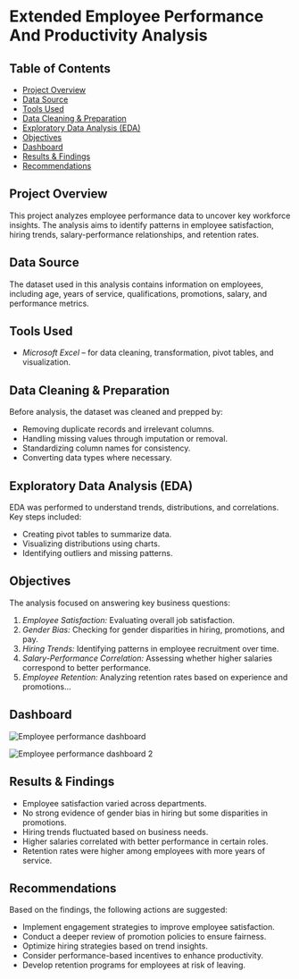 # Extended Employee Performance And Productivity Analysis

## Table of Contents  
- [Project Overview](#project-overview)  
- [Data Source](#data-source)  
- [Tools Used](#tools-used)  
- [Data Cleaning & Preparation](#data-cleaning--preparation)  
- [Exploratory Data Analysis (EDA)](#exploratory-data-analysis-eda)  
- [Objectives](#objectives)
- [Dashboard](#dashboard)
- [Results & Findings](#results--findings)  
- [Recommendations](#recommendations)  

## Project Overview  
This project analyzes employee performance data to uncover key workforce insights. The analysis aims to identify patterns in employee satisfaction, hiring trends, salary-performance relationships, and retention rates.  

## Data Source  
The dataset used in this analysis contains information on employees, including age, years of service, qualifications, promotions, salary, and performance metrics.  

## Tools Used  
- *Microsoft Excel* – for data cleaning, transformation, pivot tables, and visualization.  

## Data Cleaning & Preparation  
Before analysis, the dataset was cleaned and prepped by:  
- Removing duplicate records and irrelevant columns.  
- Handling missing values through imputation or removal.  
- Standardizing column names for consistency.  
- Converting data types where necessary.

## Exploratory Data Analysis (EDA)  
EDA was performed to understand trends, distributions, and correlations. Key steps included:  
- Creating pivot tables to summarize data.  
- Visualizing distributions using charts.  
- Identifying outliers and missing patterns.  

## Objectives  
The analysis focused on answering key business questions:  
1. *Employee Satisfaction:* Evaluating overall job satisfaction.  
2. *Gender Bias:* Checking for gender disparities in hiring, promotions, and pay.  
3. *Hiring Trends:* Identifying patterns in employee recruitment over time.  
4. *Salary-Performance Correlation:* Assessing whether higher salaries correspond to better performance.  
5. *Employee Retention:* Analyzing retention rates based on experience and promotions...
   
## Dashboard
![Employee performance dashboard](https://github.com/user-attachments/assets/4e7aac72-0399-4f67-9310-ab5d98cd725b)

![Employee performance dashboard 2](https://github.com/user-attachments/assets/db2895bd-baf2-4ef5-81ca-691b193287e1)


## Results & Findings  
- Employee satisfaction varied across departments.  
- No strong evidence of gender bias in hiring but some disparities in promotions.  
- Hiring trends fluctuated based on business needs.  
- Higher salaries correlated with better performance in certain roles.  
- Retention rates were higher among employees with more years of service.  

## Recommendations  
Based on the findings, the following actions are suggested:  
- Implement engagement strategies to improve employee satisfaction.  
- Conduct a deeper review of promotion policies to ensure fairness.  
- Optimize hiring strategies based on trend insights.  
- Consider performance-based incentives to enhance productivity.  
- Develop retention programs for employees at risk of leaving.



